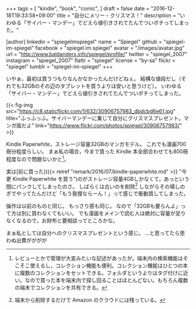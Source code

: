 +++
tags = [
  "kindle",
  "book",
  "comic",
]
draft = false
date = "2016-12-18T19:33:58+09:00"
title = "自分にメリー・クリスマス！"
description = "いわゆる「サイバー・マンデー」でどえら値引きされてたんでついポチってしまった。"

[author]
  linkedin = "spiegelimspiegel"
  name = "Spiegel"
  github = "spiegel-im-spiegel"
  facebook = "spiegel.im.spiegel"
  avatar = "/images/avatar.jpg"
  url = "http://www.baldanders.info/spiegel/profile/"
  twitter = "spiegel_2007"
  instagram = "spiegel_2007"
  flattr = "spiegel"
  license = "by-sa"
  flickr = "spiegel"
  tumblr = "spiegel-im-spiegel"
+++

いやぁ，最初は買うつもりなんかなかったんだけどねぇ。
結構な値段だし（それでも32GBのその辺のタブレットを買うよりは安いと思うけど）。
いわゆる「サイバー・マンデー」でどえら値引きされてたんでついポチってしまった。

{{< fig-img src="https://c8.staticflickr.com/1/632/30906757983_dbdcbd6e61.jpg" title="ふっふっふ。サイバーマンデーに乗じて自分にクリスマスプレゼント。マンガ版だよ" link="https://www.flickr.com/photos/spiegel/30906757983/" >}}

Kindle Paperwhite，ストレージ容量32GBのマンガモデル。
これでも漫画700冊分程度らしい。
まぁ私の場合，今まで買った Kindle 本全部合わせても800冊程度なので問題ないかと[^k]。

[^k]: レビューとかで管理が大変みたいな記述があったが，端末内の検索機能はそこそこ使えるし，コレクション機能も便利。コレクション機能はひとつの本に複数のコレクションをセットできる。フォルダというよりはタグ付けに近い。なので買った本を端末内で探し回ることはほとんどない。もちろん複数の端末でコレクションを共有できる。

実は[前に買った]({{< relref "remark/2016/07/kindle-paperwhite.md" >}} "今更 Kindle Paperwhite を買う")のがストレージ容量4GBしかなくて，あっという間にパンクしてしまったのさ。
しばらくは古いのを削除[^o] しながらその場しのぎでやってたんだけど「もう我慢ならーん！」って感じで衝動買してしまった。

[^o]: 端末から削除するだけで Amazon のクラウドには残っている。

操作は以前のものと同じ。
もっさり感も同じ。
なので「32GBも要らんよ」って方は別に買わなくてもいい。
でも漫画をメインで読む人は絶対に容量が足りなくなるので，お財布と要相談ってところかな。

まぁ私としては自分へのクリスマスプレゼントという感じ。
...と思ってたら思わぬ出費がががが
